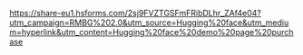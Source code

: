https://share-eu1.hsforms.com/2sj9FVZTGSFmFRibDLhr_ZAf4e04?utm_campaign=RMBG%202.0&utm_source=Hugging%20face&utm_medium=hyperlink&utm_content=Hugging%20face%20demo%20page%20purchase